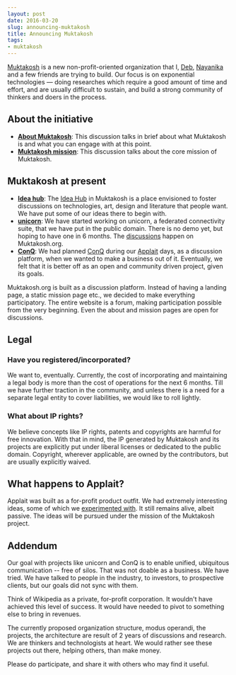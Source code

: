 ```yaml
---
layout: post
date: 2016-03-20
slug: announcing-muktakosh
title: Announcing Muktakosh
tags:
- muktakosh
---
```


[Muktakosh][muktakosh] is a new non-profit-oriented organization that I, [Deb][deb], [Nayanika][nayan] and a few friends are trying to build. Our focus is on exponential technologies &mdash; doing researches which require a good amount of time and effort, and are usually difficult to sustain, and build a strong community of thinkers and doers in the process.

## About the initiative

- [**About Muktakosh**](https://muktakosh.org/t/topic/8): This discussion talks in brief about what Muktakosh is and what you can engage with at this point.
- [**Muktakosh mission**](https://muktakosh.org/t/topic/31): This discussion talks about the core mission of Muktakosh.

## Muktakosh at present

- [**Idea hub**][ideas]: The [Idea Hub][ideas] in Muktakosh is a place envisioned to foster discussions on technologies, art, design and literature that people want. We have put some of our ideas there to begin with.
- [**unicorn**][unicorn]: We have started working on unicorn, a federated connectivity suite, that we have put in the public domain. There is no demo yet, but hoping to have one in 6 months. The [discussions](https://muktakosh.org/c/unicorn) happen on Muktakosh.org.
- [**ConQ**][conq]: We had planned [ConQ][conq] during our [Applait][applait] days, as a discussion platform, when we wanted to make a business out of it. Eventually, we felt that it is better off as an open and community driven project, given its goals.

Muktakosh.org is built as a discussion platform. Instead of having a landing page, a static mission page etc., we decided to make everything participatory. The entire website is a forum, making participation possible from the very beginning. Even the about and mission pages are open for discussions.

## Legal

### Have you registered/incorporated?

We want to, eventually. Currently, the cost of incorporating and maintaining a legal body is more than the cost of operations for the next 6 months. Till we have further traction in the community, and unless there is a need for a separate legal entity to cover liabilities, we would like to roll lightly.

### What about IP rights?

We believe concepts like IP rights, patents and copyrights are harmful for free innovation. With that in mind, the IP generated by Muktakosh and its projects are explicitly put under liberal licenses or dedicated to the public domain. Copyright, wherever applicable, are owned by the contributors, but are usually explicitly waived.

## What happens to Applait?

Applait was built as a for-profit product outfit. We had extremely interesting ideas, some of which we [experimented with][grouphone]. It still remains alive, albeit passive. The ideas will be pursued under the mission of the Muktakosh project.

## Addendum

Our goal with projects like unicorn and ConQ is to enable unified, ubiquitous communication -- free of silos. That was not doable as a business. We have tried. We have talked to people in the industry, to investors, to prospective clients, but our goals did not sync with them.

Think of Wikipedia as a private, for-profit corporation. It wouldn't have achieved this level of success. It would have needed to pivot to something else to bring in revenues.

The currently proposed organization structure, modus operandi, the projects, the architecture are result of 2 years of discussions and research. We are thinkers and technologists at heart. We would rather see these projects out there, helping others, than make money.

Please do participate, and share it with others who may find it useful.

[muktakosh]: https://muktakosh.org
[conq]: https://muktakosh.org/t/topic/21
[ideas]: https://muktakosh.org/c/ideas
[unicorn]: https://github.com/muktakosh/unicorn/
[deb]: http://debs.io
[nayan]: https://twitter.com/pawzoned
[applait]: http://applait.com
[grouphone]: https://grouphone.me
